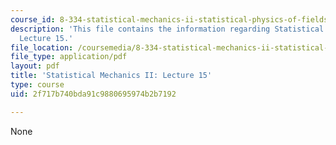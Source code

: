 ```yaml
---
course_id: 8-334-statistical-mechanics-ii-statistical-physics-of-fields-spring-2014
description: 'This file contains the information regarding Statistical Mechanics II:
  Lecture 15.'
file_location: /coursemedia/8-334-statistical-mechanics-ii-statistical-physics-of-fields-spring-2014/2f717b740bda91c9880695974b2b7192_MIT8_334S14_Lec15.pdf
file_type: application/pdf
layout: pdf
title: 'Statistical Mechanics II: Lecture 15'
type: course
uid: 2f717b740bda91c9880695974b2b7192

---
```

None